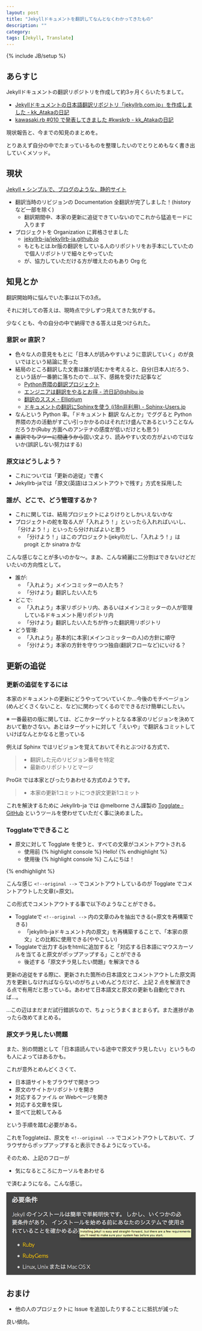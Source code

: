 ```yaml
---
layout: post
title: "Jekyllドキュメントを翻訳してなんとなくわかってきたもの"
description: ""
category: 
tags: [Jekyll, Translate]
---
```

{% include JB/setup %}

## あらすじ

Jekyllドキュメントの翻訳リポジトリを作成して約3ヶ月くらいたちまして。

- [Jekyllドキュメントの日本語翻訳リポジトリ「jekyllrb.com.jp」を作成しました - kk_Atakaの日記](http://d.hatena.ne.jp/kk_Ataka/20140314/1394723421)
- [kawasaki.rb #010 で発表してきました #kwskrb - kk_Atakaの日記](http://d.hatena.ne.jp/kk_Ataka/20140401/1396349183)

現状報告と、今までの知見のまとめを。

とりあえず自分の中でたまっているものを整理したいのでとりとめもなく書き出していくメソッド。

## 現状

[Jekyll &bull; シンプルで、ブログのような、静的サイト](http://jekyllrb-ja.github.io/)

- 翻訳当時のリビジョンの Documentation 全翻訳が完了しました！(historyなど一部を除く)
  - 翻訳期間中、本家の更新に追従できていないのでこれから猛追モードに入ります
- プロジェクトを Organization に昇格させました
  - [jekyllrb-ja/jekyllrb-ja.github.io](https://github.com/jekyllrb-ja/jekyllrb-ja.github.io)
  - もともとは.br版の翻訳をしている人のリポジトリをお手本にしていたので個人リポジトリで細々とやっていた
  - が、協力していただける方が増えたのもあり Org 化

## 知見とか

翻訳開始時に悩んでいた事は以下の3点。

それに対しての答えは、現時点で少しずつ見えてきた気がする。

少なくとも、今の自分の中で納得できる答えは見つけられた。

### 意訳 or 直訳？

- 色々な人の意見をもとに「日本人が読みやすいように意訳していく」のが良いではという結論に至った
- 結局のところ翻訳した文書は誰が読むかを考えると、自分(日本人)だろう、という話が一番腑に落ちたので…以下、感銘を受けた記事など
  - [Python界隈の翻訳プロジェクト](http://www.slideshare.net/t2y/python-6731903)
  - [エンジニアは翻訳をやるとお得 - 渋日記@shibu.jp](http://blog.shibu.jp/article/30577636.html)
  - [翻訳のススメ - Elliptium](http://tink.elliptium.net/2014/04/26/a_suggestion_on_translation.html)
  - [ドキュメントの翻訳にSphinxを使う (i18n非利用) - Sphinx-Users.jp](http://sphinx-users.jp/cookbook/translation.html)
- なんという Python 率。「ドキュメント 翻訳 なんとか」でググると Python 界隈の方の活動がすごい引っかかるのはそれだけ盛んであるということなんだろうか(Ruby 方面へのアンテナの感度が低いだけとも思う)
- <del>直訳でもフツーに間違うから</del>固い文より、読みやすい文の方がよいのではないか(誤訳しない努力はする)

### 原文はどうしよう？

- これについては「更新の追従」で書く
- Jekyllrb-jaでは「原文(英語)はコメントアウトで残す」方式を採用した

### 誰が、どこで、どう管理するか？

- これに関しては、結局プロジェクトによりけりとしかいえないかな
- プロジェクトの舵を取る人が「入れよう！」といったら入れればいいし、「分けよう！」といったら分ければよいと思う
  - 「分けよう！」はこのプロジェクト(jekyll)だし、「入れよう！」は progit とか sinatra かな

こんな感じなことが多いのかな〜。まあ、こんな綺麗に二分割はできないけどだいたいの方向性として。

- 誰が:
  - 「入れよう」メインコミッターの人たち？
  - 「分けよう」翻訳したい人たち
- どこで:
  - 「入れよう」本家リポジトリ内、あるいはメインコミッターの人が管理しているドキュメント用リポジトリ内
  - 「分けよう」翻訳したい人たちが作った翻訳用リポジトリ
- どう管理:
  - 「入れよう」基本的に本家(メインコミッターの人)の方針に順守
  - 「分けよう」本家の方針を守りつつ独自(翻訳フローなど)にいける？

## 更新の追従

### 更新の追従をするには

本家のドキュメントの更新にどうやってついていくか…今後のモチベージョン(めんどくさくないこと、など)に関わってくるのでできるだけ簡単にしたい。

※ 一番最初の版に関しては、どこかターゲットとなる本家のリビジョンを決めておいて動かさない。あとはターゲットに対して「えいや」で翻訳＆コミットしていけばなんとかなると思っている

例えば Sphinx ではリビジョンを覚えておいてそれとぶつける方式で、

> - 翻訳した元のリビジョン番号を特定
> - 最新のリポジトリとマージ

ProGit では本家とぴったりあわせる方式のようです。

> - 本家の更新1コミットにつき訳文更新1コミット

これを解決するために Jekyllrb-ja では @melborne さん謹製の [Togglate - GitHub](https://github.com/melborne/togglate) というツールを使わせていただく事に決めました。

### Togglateでできること

- 原文に対して Togglate を使うと、すべての文章がコメントアウトされる
  - 使用前
{% highlight console %}
Hello!
{% endhighlight %}
  - 使用後
{% highlight console %}
こんにちは！

<!--original
Hello!
-->
{% endhighlight %}

こんな感じ `<!--original -->` でコメントアウトしているのが Togglate でコメントアウトした文章(=原文)。

この形式でコメントアウトする事で以下のようなことができる。

- Togglateで `<!--original -->` 内の文章のみを抽出できる(=原文を再構築できる)
  - 「jekyllrb-jaドキュメント内の原文」を再構築することで、「本家の原文」との比較に使用できる(ややこしい)
- Togglateで出力するjsをhtmlに追加すると「対応する日本語にマウスカーソルを当てると原文がポップアップする」ことができる
  - 後述する「原文チラ見したい問題」を解決できる

更新の追従をする際に、更新された箇所の日本語文とコメントアウトした原文両方を更新しなければならないのがちょいめんどうだけど、上記 2 点を解消できる点で有用だと思っている。あわせて日本語文と原文の更新も自動化できれば…。

…この辺はまだまだ試行錯誤なので、ちょっとうまくまとまらず。また進捗があったら改めてまとめる。

### 原文チラ見したい問題

また、別の問題として「日本語読んでいる途中で原文チラ見したい」というものも人によってはあるかも。

これが意外とめんどくさくて、

- 日本語サイトをブラウザで開きつつ
- 原文のサイトかリポジトリを開き
- 対応するファイル or Webページを開き
- 対応する文章を探し
- 並べて比較してみる

という手順を踏む必要がある。

これをTogglateは、原文を `<!--original -->` でコメントアウトしておいて、ブラウザからポップアップすると表示できるようになっている。

そのため、上記のフローが

- 気になるところにカーソルをあわせる

で済むようになる。こんな感じ。

![img](/images/2014-06-22/use-togglate.png)

## おまけ

- 他の人のプロジェクトに Issue を追加したりすることに抵抗が減った

良い傾向。
